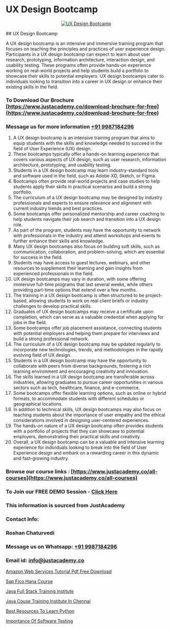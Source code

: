 # UX Design Bootcamp

<p align="center">
  <a href="https://justacademy.co/all-courses">
    <img src="https://ibb.co/CngWr2j" alt="UX Design Bootcamp">
  </a>
</p>
## UX Design Bootcamp

A UX design bootcamp is an intensive and immersive training program that focuses on teaching the principles and practices of user experience design. Participants in a UX design bootcamp can expect to learn about user research, prototyping, information architecture, interaction design, and usability testing. These programs often provide hands-on experience working on real-world projects and help students build a portfolio to showcase their skills to potential employers. UX design bootcamps cater to individuals looking to transition into a career in UX design or enhance their existing skills in the field.
### To Download Our Brochure [https://www.justacademy.co/download-brochure-for-free](https://www.justacademy.co/download-brochure-for-free)
### Message us for more information [+91 9987184296](https://api.whatsapp.com/send?phone=919987184296)
1) A UX design bootcamp is an intensive training program that aims to equip students with the skills and knowledge needed to succeed in the field of User Experience (UX) design. 
2) These bootcamps typically offer a hands-on learning experience that covers various aspects of UX design, such as user research, information architecture, prototyping, and usability testing. 
3) Students in a UX design bootcamp may learn industry-standard tools and software used in the field, such as Adobe XD, Sketch, or Figma. 
4) Bootcamps often provide real-world projects and case studies to help students apply their skills in practical scenarios and build a strong portfolio. 
5) The curriculum of a UX design bootcamp may be designed by industry professionals and experts to ensure relevance and alignment with current industry trends and best practices. 
6) Some bootcamps offer personalized mentorship and career coaching to help students navigate their job search and transition into a UX design role. 
7) As part of the program, students may have the opportunity to network with professionals in the industry and attend workshops and events to further enhance their skills and knowledge. 
8) Many UX design bootcamps also focus on building soft skills, such as communication, collaboration, and problem-solving, which are essential for success in the field. 
9) Students may have access to guest lectures, webinars, and other resources to supplement their learning and gain insights from experienced professionals in the field. 
10) UX design bootcamps may vary in duration, with some offering immersive full-time programs that last several weeks, while others providing part-time options that extend over a few months. 
11) The training in a UX design bootcamp is often structured to be project-based, allowing students to work on real client briefs or industry challenges to develop practical skills. 
12) Graduates of UX design bootcamps may receive a certificate upon completion, which can serve as a valuable credential when applying for jobs in the field. 
13) Some bootcamps offer job placement assistance, connecting students with potential employers and helping them prepare for interviews and build a strong professional network. 
14) The curriculum of a UX design bootcamp may be updated regularly to incorporate new technologies, trends, and methodologies in the rapidly evolving field of UX design. 
15) Students in a UX design bootcamp may have the opportunity to collaborate with peers from diverse backgrounds, fostering a rich learning environment and encouraging creativity and innovation. 
16) The skills learned in a UX design bootcamp are transferable across industries, allowing graduates to pursue career opportunities in various sectors such as tech, healthcare, finance, and e-commerce. 
17) Some bootcamps offer flexible learning options, such as online or hybrid formats, to accommodate students with different schedules or geographical locations. 
18) In addition to technical skills, UX design bootcamps may also focus on teaching students about the importance of user empathy and the ethical considerations involved in designing user-centered experiences. 
19) The hands-on nature of a UX design bootcamp often provides students with a portfolio of projects that they can showcase to potential employers, demonstrating their practical skills and creativity. 
20) Overall, a UX design bootcamp can be a valuable and intensive learning experience for individuals looking to break into the field of User Experience design and embark on a rewarding career in this dynamic and fast-growing industry.

### Browse our course links : [https://www.justacademy.co/all-courses](https://www.justacademy.co/all-courses) 
### To Join our FREE DEMO Session - [Click Here](https://www.justacademy.co/register-for-course-demo)


### This information is sourced from JustAcademy
### Contact Info:
### Roshan Chaturvedi
### Message us on Whatsapp: [+91 9987184296](https://api.whatsapp.com/send?phone=919987184296)
### Email id: [info@justacademy.co](mailto:info@justacademy.co)
                
[Amazon Web Services Tutorial Pdf Free Download](https://www.linkedin.com/pulse/amazon-web-services-tutorial-pdf-free-download-hygke?trackingId=b90hNas73K5soUgdNYpUcA%3D%3D&lipi=urn%3Ali%3Apage%3Ad_flagship3_company_admin%3BgDkJO5giR6GYKSrzSn7zAw%3D%3D)

[Sap Fico Hana Course](0)

[Java Full Stack Training Institute](https://medium.com/@justacademytraining/java-full-stack-training-institute-441fa3c37bc3)

[Java Couse Training Institute In Chennai](https://medium.com/@surajvaishnav5015/java-couse-training-institute-in-chennai-7b7e418c26f1)

[Best Resources To Learn Python](https://justacademyin.github.io/justacademy/best-resources-to-learn-python)

[Importance Of Software Testing](https://justacademyin.github.io/justacademy/importance-of-software-testing)

